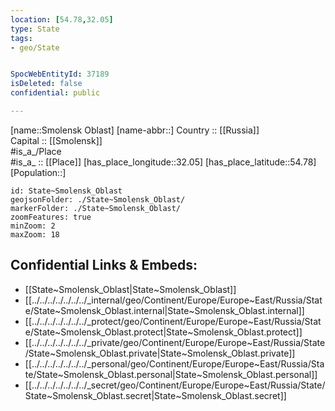 ```yaml
---
location: [54.78,32.05] 
type: State
tags:
- geo/State


SpocWebEntityId: 37189
isDeleted: false
confidential: public

---
```

[name::Smolensk Oblast] 
[name-abbr::] 
Country :: [[Russia]]  
Capital :: [[Smolensk]]  
#is_a_/Place  
#is_a_ :: [[Place]] 
[has_place_longitude::32.05] 
[has_place_latitude::54.78] 
[Population::] 



```leaflet
id: State~Smolensk_Oblast
geojsonFolder: ./State~Smolensk_Oblast/
markerFolder: ./State~Smolensk_Oblast/
zoomFeatures: true 
minZoom: 2 
maxZoom: 18
```


## Confidential Links & Embeds: 
- [[State~Smolensk_Oblast|State~Smolensk_Oblast]]  
- [[../../../../../../../_internal/geo/Continent/Europe/Europe~East/Russia/State/State~Smolensk_Oblast.internal|State~Smolensk_Oblast.internal]] 
- [[../../../../../../../_protect/geo/Continent/Europe/Europe~East/Russia/State/State~Smolensk_Oblast.protect|State~Smolensk_Oblast.protect]] 
- [[../../../../../../../_private/geo/Continent/Europe/Europe~East/Russia/State/State~Smolensk_Oblast.private|State~Smolensk_Oblast.private]] 
- [[../../../../../../../_personal/geo/Continent/Europe/Europe~East/Russia/State/State~Smolensk_Oblast.personal|State~Smolensk_Oblast.personal]] 
- [[../../../../../../../_secret/geo/Continent/Europe/Europe~East/Russia/State/State~Smolensk_Oblast.secret|State~Smolensk_Oblast.secret]] 
